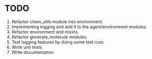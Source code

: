 # TODO

1. Refactor chem_utils module into environment.
2. Implementing logging and add it to the agent/environment modules.
3. Refactor environment and mixins.
4. Refactor generate_molecule modules.
5. Test logging features by doing some test runs.
6. Write unit tests.
7. Write documentation.